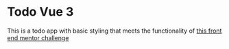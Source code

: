# Todo Vue 3

This is a todo app with basic styling that meets the functionality of [this front end mentor challenge](https://www.frontendmentor.io/challenges/todo-app-Su1_KokOW)
